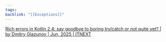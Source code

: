 ```yaml
---
tags: 
backlink: "[[Exceptions]]"
---
```


[Rich errors in Kotlin 2.4: say goodbye to boring try/catch or not quite yet? \| by Dmitry Glazunov \| Jun, 2025 \| ITNEXT](https://itnext.io/rich-errors-in-kotlin-2-4-say-goodbye-to-boring-try-catch-or-not-quite-yet-24ec3192a061)